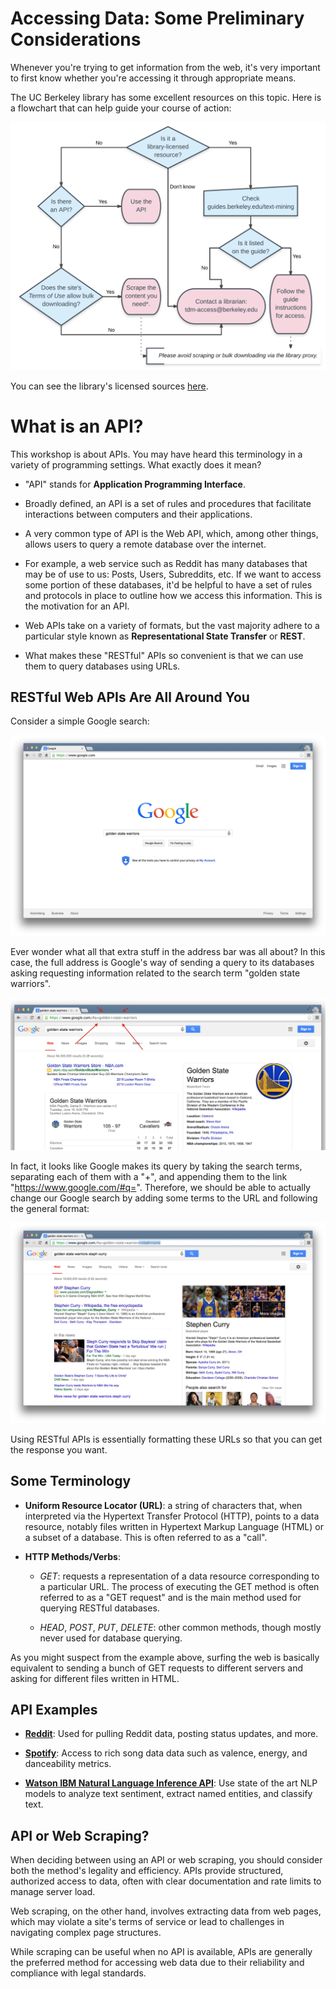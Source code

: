 # Accessing Data: Some Preliminary Considerations

Whenever you're trying to get information from the web, it's very important to first know whether you're accessing it through appropriate means.

The UC Berkeley library has some excellent resources on this topic. Here is a flowchart that can help guide your course of action:

![](../img/scraping_flowchart.png)

You can see the library's licensed sources [here](http://guides.lib.berkeley.edu/text-mining).

# What is an API?

This workshop is about APIs. You may have heard this terminology in a variety of programming settings. What exactly does it mean?

* "API" stands for **Application Programming Interface**.

* Broadly defined, an API is a set of rules and procedures that facilitate interactions between computers and their applications.

* A very common type of API is the Web API, which, among other things, allows users to query a remote database over the internet.

* For example, a web service such as Reddit has many databases that may be of use to us: Posts, Users, Subreddits, etc. If we want to access some portion of these databases, it'd be helpful to have a set of rules and protocols in place to outline how we access this information. This is the motivation for an API.

* Web APIs take on a variety of formats, but the vast majority adhere to a particular style known as **Representational State Transfer** or **REST**.

* What makes these "RESTful" APIs so convenient is that we can use them to query databases using URLs.

## RESTful Web APIs Are All Around You

Consider a simple Google search:

![](../img/google_search.png)

Ever wonder what all that extra stuff in the address bar was all about?  In this case, the full address is Google's way of sending a query to its databases asking requesting information related to the search term "golden state warriors". 

![](../img/google_link.png)

In fact, it looks like Google makes its query by taking the search terms, separating each of them with a "+", and appending them to the link "https://www.google.com/#q=".  Therefore, we should be able to actually change our Google search by adding some terms to the URL and following the general format:

![](../img/google_link_change.png)

Using RESTful APIs is essentially formatting these URLs so that you can get the response you want.

## Some Terminology

* **Uniform Resource Locator (URL)**: a string of characters that, when interpreted via the Hypertext Transfer Protocol (HTTP), points to a data resource, notably files written in Hypertext Markup Language (HTML) or a subset of a database.  This is often referred to as a "call".

* **HTTP Methods/Verbs**:

    + *GET*: requests a representation of a data resource corresponding to a particular URL.  The process of executing the GET method is often referred to as a "GET request" and is the main method used for querying RESTful databases.
    
    + *HEAD*, *POST*, *PUT*, *DELETE*: other common methods, though mostly never used for database querying.
    
As you might suspect from the example above, surfing the web is basically equivalent to sending a bunch of GET requests to different servers and asking for different files written in HTML.

## API Examples

- [**Reddit**](https://www.reddit.com/dev/api/):
Used for pulling Reddit data, posting status updates, and more. 

- [**Spotify**](https://developer.spotify.com/):
Access to rich song data data such as valence, energy, and danceability metrics.

-  [**Watson IBM Natural Language Inference API**](https://cloud.ibm.com/apidocs/natural-language-understanding):
Use state of the art NLP models to analyze text sentiment, extract named entities, and classify text.

## API or Web Scraping?

When deciding between using an API or web scraping, you should consider both the method's legality and efficiency. APIs provide structured, authorized access to data, often with clear documentation and rate limits to manage server load.

Web scraping, on the other hand, involves extracting data from web pages, which may violate a site's terms of service or lead to challenges in navigating complex page structures.

While scraping can be useful when no API is available, APIs are generally the preferred method for accessing web data due to their reliability and compliance with legal standards.